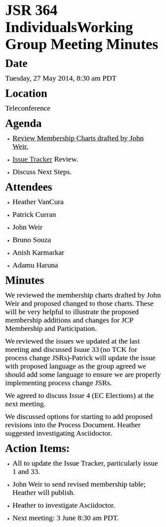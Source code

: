 <font color="#000000"><font face="Times-Roman, serif"><font size="7">**JSR 364 IndividualsWorking Group Meeting Minutes**</font></font></font>

<font color="#000000"><font face="Times-Roman, serif"><font size="6" style="font-size: 27pt">**Date**</font></font></font>

<font color="#000000"><font face="Times-Roman, serif"><font size="5">Tuesday, 27 May 2014, 8:30 am PDT</font></font></font>

<font color="#000000"><font face="Times-Roman, serif"><font size="6" style="font-size: 27pt">**Location**</font></font></font>

<font color="#000000"><font face="Times-Roman, serif"><font size="5">Teleconference</font></font></font>

<font color="#000000"><font face="Times-Roman, serif"><font size="6" style="font-size: 27pt">**Agenda**</font></font></font>

*   [<font color="#000000"><font face="Times-Roman, serif"><font size="5"><span style="font-weight: normal">Review Membership Charts drafted by John Weir.</span></font></font></font>](https://java.net/projects/jcpnext4/pages/WorkingDocuments)

*   <font color="#000000"><font face="Times-Roman, serif"><font size="5"><span style="font-weight: normal">[Issue Tracker](https://java.net/jira/browse/JCPNEXT4) Review.</span></font></font></font>

*   <font color="#000000"><font face="Times-Roman, serif"><font size="5"><span style="font-weight: normal">Discuss Next Steps.</span></font></font></font>

<font color="#000000"><font face="Times-Roman, serif"><font size="6" style="font-size: 27pt">**Attendees**</font></font></font>

*   <font color="#000000"><font face="Times-Roman, serif"><font size="5">Heather VanCura</font></font></font>

*   <font color="#000000"><font face="Times-Roman, serif"><font size="5">Patrick Curran</font></font></font>

*   <font color="#000000"><font face="Times-Roman, serif"><font size="5">John Weir</font></font></font>

*   <font color="#000000"><font face="Times-Roman, serif"><font size="5">Bruno Souza</font></font></font>

*   <font color="#000000"><font face="Times-Roman, serif"><font size="5">Anish Karmarkar</font></font></font>

*   <font color="#000000"><font face="Times-Roman, serif"><font size="5">Adamu Haruna</font></font></font>

<font color="#000000"><font face="Times-Roman, serif"><font size="6" style="font-size: 27pt">**Minutes**</font></font></font>

<font color="#000000"><font face="TimesNewRomanPSMT, serif"><font size="5"><span style="font-weight: normal">We reviewed the membership charts drafted by John Weir and proposed changed to those charts. These will be very helpful to illustrate the proposed membership additions and changes for JCP Membership and Participation.</span></font></font></font>

<font size="5"><font face="TimesNewRomanPSMT, serif"><font color="#000000">We</font></font></font> <font size="5"><font face="TimesNewRomanPSMT, serif"><font color="#000000"><font face="TimesNewRomanPSMT, serif"><font size="5"><font color="#000000">reviewed the issues we updated at the last meeting and discussed Isuue 33</font></font></font></font></font></font> <font color="#000000"><font face="TimesNewRomanPSMT, serif"><font size="5"><font color="#000000"><font face="TimesNewRomanPSMT, serif"><font size="5">(no TCK for process change JSRs)-Patrick will update the issue with proposed language as the group agreed we should add some language to ensure we are properly implementing process change JSRs.</font></font></font></font></font></font>

 <font color="#000000"><font face="TimesNewRomanPSMT, serif"><font size="5">We agreed to discuss Issue 4 (EC Elections) at the next meeting.</font></font></font>

<font size="5"><font color="#000000"><font face="TimesNewRomanPSMT, serif">We discussed options for starting to add proposed revisions into the Process Document. Heather suggested investigating Asciidoctor.</font></font></font>

<font color="#000000"><font face="Times-Roman, serif"><font size="6" style="font-size: 27pt">**Action Items:**</font></font></font>

*   <font color="#000000"><font face="Times-Roman, serif"><font size="5"><span style="font-weight: normal">All to update the Issue Tracker, particularly issue 1 and 33.</span></font></font></font>

*   <font color="#000000"><font face="Times-Roman, serif"><font size="5"><span style="font-weight: normal">John Weir to send revised membership table; Heather will publish.</span></font></font></font>

*   <font color="#000000"><font face="Times-Roman, serif"><font size="5"><span style="font-weight: normal">Heather to investigate Asciidoctor.</span></font></font></font>

*   <font color="#000000"><font size="5"><font face="Times-Roman, serif"><span style="font-weight: normal">Next meeting: 3 June 8:30 am PDT. </span></font></font></font>